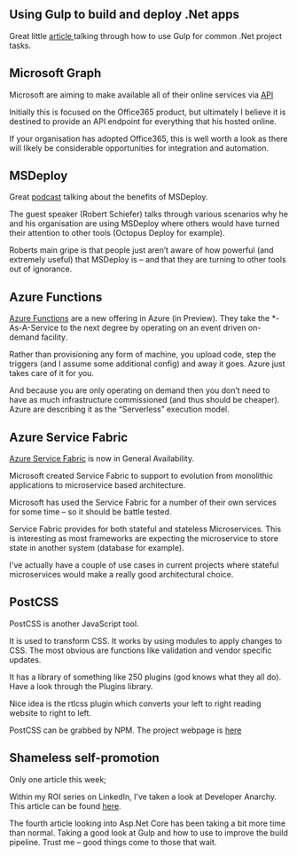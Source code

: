 ## Using Gulp to build and deploy .Net apps
Great little [article ](http://www.mikeobrien.net/blog/using-gulp-to-build-and-deploy-dotnet-apps-on-windows/) talking through how to use Gulp for common .Net project tasks.

## Microsoft Graph
Microsoft are aiming to make available all of their online services via [API](https://graph.microsoft.io/en-us/)

Initially this is focused on the Office365 product, but ultimately I believe it is destined to provide an API endpoint for everything that his hosted online.

If your organisation has adopted Office365, this is well worth a look as there will likely be considerable opportunities for integration and automation.

## MSDeploy
Great [podcast](https://www.dotnetrocks.com/?show=1275) talking about the benefits of MSDeploy.

The guest speaker (Robert Schiefer) talks through various scenarios why he and his organisation are using MSDeploy where others would have turned their attention to other tools (Octopus Deploy for example).

Roberts main gripe is that people just aren’t aware of how powerful (and extremely useful) that MSDeploy is – and that they are turning to other tools out of ignorance.

## Azure Functions
[Azure Functions](https://azure.microsoft.com/en-us/blog/introducing-azure-functions/) are a new offering in Azure (in Preview).  They take the *-As-A-Service to the next degree by operating on an event driven on-demand facility.

Rather than provisioning any form of machine, you upload code, step the triggers (and I assume some additional config) and away it goes.  Azure just takes care of it for you.

And because you are only operating on demand then you don’t need to have as much infrastructure commissioned (and thus should be cheaper).  Azure are describing it as the “Serverless” execution model.

## Azure Service Fabric
[Azure Service Fabric](https://azure.microsoft.com/en-us/blog/azure-service-fabric-is-ga/) is now in General Availability.

Microsoft created Service Fabric to support to evolution from monolithic applications to microservice based architecture.

Microsoft has used the Service Fabric for a number of their own services for some time – so it should be battle tested.

Service Fabric provides for both stateful and stateless Microservices.  This is interesting as most frameworks are expecting the microservice to store state in another system (database for example).  

I've actually have a couple of use cases in current projects where stateful microservices would make a really good architectural choice.

## PostCSS
PostCSS is another JavaScript tool.

It is used to transform CSS.  It works by using modules to apply changes to CSS.  The most obvious are functions like validation and vendor specific updates.

It has a library of something like 250 plugins (god knows what they all do).  Have a look through the Plugins library.

Nice idea is the rtlcss plugin which converts your left to right reading website to right to left.

PostCSS can be grabbed by NPM.  The project webpage is [here](http://postcss.org/)

## Shameless self-promotion
Only one article this week;

Within my ROI series on LinkedIn, I’ve taken a look at Developer Anarchy.  This article can be found [here](https://www.linkedin.com/pulse/developer-anarchy-mark-taylor).

The fourth article looking into Asp.Net Core has been taking a bit more time than normal.  Taking a good look at Gulp and how to use to improve the build pipeline.  Trust me – good things come to those that wait.
